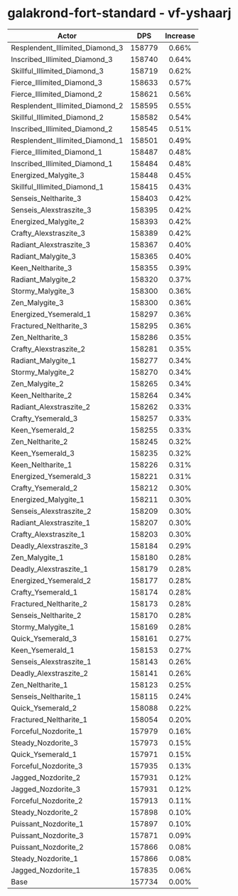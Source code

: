 # galakrond-fort-standard - vf-yshaarj
| Actor | DPS | Increase |
|---|:---:|:---:|
|Resplendent_Illimited_Diamond_3|158779|0.66%|
|Inscribed_Illimited_Diamond_3|158740|0.64%|
|Skillful_Illimited_Diamond_3|158719|0.62%|
|Fierce_Illimited_Diamond_3|158633|0.57%|
|Fierce_Illimited_Diamond_2|158621|0.56%|
|Resplendent_Illimited_Diamond_2|158595|0.55%|
|Skillful_Illimited_Diamond_2|158582|0.54%|
|Inscribed_Illimited_Diamond_2|158545|0.51%|
|Resplendent_Illimited_Diamond_1|158501|0.49%|
|Fierce_Illimited_Diamond_1|158487|0.48%|
|Inscribed_Illimited_Diamond_1|158484|0.48%|
|Energized_Malygite_3|158448|0.45%|
|Skillful_Illimited_Diamond_1|158415|0.43%|
|Senseis_Neltharite_3|158403|0.42%|
|Senseis_Alexstraszite_3|158395|0.42%|
|Energized_Malygite_2|158393|0.42%|
|Crafty_Alexstraszite_3|158389|0.42%|
|Radiant_Alexstraszite_3|158367|0.40%|
|Radiant_Malygite_3|158365|0.40%|
|Keen_Neltharite_3|158355|0.39%|
|Radiant_Malygite_2|158320|0.37%|
|Stormy_Malygite_3|158300|0.36%|
|Zen_Malygite_3|158300|0.36%|
|Energized_Ysemerald_1|158297|0.36%|
|Fractured_Neltharite_3|158295|0.36%|
|Zen_Neltharite_3|158286|0.35%|
|Crafty_Alexstraszite_2|158281|0.35%|
|Radiant_Malygite_1|158277|0.34%|
|Stormy_Malygite_2|158270|0.34%|
|Zen_Malygite_2|158265|0.34%|
|Keen_Neltharite_2|158264|0.34%|
|Radiant_Alexstraszite_2|158262|0.33%|
|Crafty_Ysemerald_3|158257|0.33%|
|Keen_Ysemerald_2|158255|0.33%|
|Zen_Neltharite_2|158245|0.32%|
|Keen_Ysemerald_3|158235|0.32%|
|Keen_Neltharite_1|158226|0.31%|
|Energized_Ysemerald_3|158221|0.31%|
|Crafty_Ysemerald_2|158212|0.30%|
|Energized_Malygite_1|158211|0.30%|
|Senseis_Alexstraszite_2|158209|0.30%|
|Radiant_Alexstraszite_1|158207|0.30%|
|Crafty_Alexstraszite_1|158203|0.30%|
|Deadly_Alexstraszite_3|158184|0.29%|
|Zen_Malygite_1|158180|0.28%|
|Deadly_Alexstraszite_1|158179|0.28%|
|Energized_Ysemerald_2|158177|0.28%|
|Crafty_Ysemerald_1|158174|0.28%|
|Fractured_Neltharite_2|158173|0.28%|
|Senseis_Neltharite_2|158170|0.28%|
|Stormy_Malygite_1|158169|0.28%|
|Quick_Ysemerald_3|158161|0.27%|
|Keen_Ysemerald_1|158153|0.27%|
|Senseis_Alexstraszite_1|158143|0.26%|
|Deadly_Alexstraszite_2|158141|0.26%|
|Zen_Neltharite_1|158123|0.25%|
|Senseis_Neltharite_1|158115|0.24%|
|Quick_Ysemerald_2|158088|0.22%|
|Fractured_Neltharite_1|158054|0.20%|
|Forceful_Nozdorite_1|157979|0.16%|
|Steady_Nozdorite_3|157973|0.15%|
|Quick_Ysemerald_1|157971|0.15%|
|Forceful_Nozdorite_3|157935|0.13%|
|Jagged_Nozdorite_2|157931|0.12%|
|Jagged_Nozdorite_3|157931|0.12%|
|Forceful_Nozdorite_2|157913|0.11%|
|Steady_Nozdorite_2|157898|0.10%|
|Puissant_Nozdorite_1|157897|0.10%|
|Puissant_Nozdorite_3|157871|0.09%|
|Puissant_Nozdorite_2|157866|0.08%|
|Steady_Nozdorite_1|157866|0.08%|
|Jagged_Nozdorite_1|157835|0.06%|
|Base|157734|0.00%|

